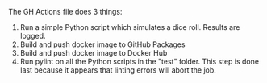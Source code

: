 The GH Actions file does 3 things:

1. Run a simple Python script which simulates a dice roll.  Results are logged.
2. Build and push docker image to GitHub Packages
3. Build and push docker image to Docker Hub
4. Run pylint on all the Python scripts in the "test" folder.  This step is done last because it appears that linting errors will abort the job.
